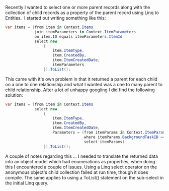 Recently I wanted to select one or more parent records along with the collection of child records as a property of the parent record using Linq to Entities.  I started out writing something like this:

```C#
var items = (from item in Context.Items
             join itemParameters in Context.ItemParameters 
             on item.ID equals itemParameters.ItemId
             select new
                 {
                     item.ItemType,
                     item.CreatedBy,
                     item.ItemCreatedDate,
                     itemParameters
                 }).ToList();
```

This came with it's own problem in that it returned a parent for each child on a one to one relationship and what I wanted was a one to many parent to child relationship. After a lot of unhappy googling I did find the following solution:

```C#
var items = (from item in Context.Items
             select new
                 {
                     item.ItemType,
                     item.CreatedBy,
                     item.ItemCreatedDate,
                     Parameters = (from itemParams in Context.ItemParameters
                                   where itemParams.BackgroundTaskID == item.ID
                                   select itemParams)
                 }).ToList();
```

A couple of notes regarding this ... I needed to translate the returned data into an object model which had enumerations as properties, when doing this I encountered a couple of issues. Using a Linq select operator on the anonymous object's child collection failed at run time, though it does compile. The same applies to using a ToList() statement on the sub-select in the initial Linq query.